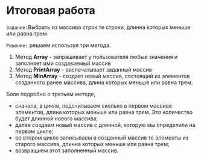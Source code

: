#  Итоговая работа
`Задание:`Выбрать из массива строк те строки, длинна которых меньше или равна трем

`Решение:` решаем используя три метода.
1. Метод **Array** - запрашивает у пользователя любые значения и заполняет ими создаваемый массив
2. Метод **PrintArray** - распечатывает заданный массив
3. Метод **MinArray** - создает новый массив, состоящий из элементов созданного ранее массива, длина которых меньше или равна трем.

Боле подробно о третьем методе, 
- сначала, в цикле, подсчитываем сколько в первом массиве элементов, длина которых меньше или равна трем. Это количество будет длинной нового массива;
- далее создаем новый массив с длинной, которую мы определили на первом цикле;
- во втором цикле записываем в созданный массив те элементы из старого массива, длинна которых меньше или равна трем;
- возвращием этот заполненный массив.